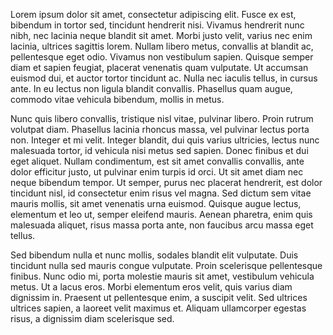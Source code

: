 Lorem ipsum dolor sit amet, consectetur adipiscing elit. Fusce ex est, bibendum in tortor sed, tincidunt hendrerit nisi. Vivamus hendrerit nunc nibh, nec lacinia neque blandit sit amet. Morbi justo velit, varius nec enim lacinia, ultrices sagittis lorem. Nullam libero metus, convallis at blandit ac, pellentesque eget odio. Vivamus non vestibulum sapien. Quisque semper diam et sapien feugiat, placerat venenatis quam vulputate. Ut accumsan euismod dui, et auctor tortor tincidunt ac. Nulla nec iaculis tellus, in cursus ante. In eu lectus non ligula blandit convallis. Phasellus quam augue, commodo vitae vehicula bibendum, mollis in metus.

Nunc quis libero convallis, tristique nisl vitae, pulvinar libero. Proin rutrum volutpat diam. Phasellus lacinia rhoncus massa, vel pulvinar lectus porta non. Integer et mi velit. Integer blandit, dui quis varius ultricies, lectus nunc malesuada tortor, id vehicula nisi metus sed sapien. Donec finibus et dui eget aliquet. Nullam condimentum, est sit amet convallis convallis, ante dolor efficitur justo, ut pulvinar enim turpis id orci. Ut sit amet diam nec neque bibendum tempor. Ut semper, purus nec placerat hendrerit, est dolor tincidunt nisl, id consectetur enim risus vel magna. Sed dictum sem vitae mauris mollis, sit amet venenatis urna euismod. Quisque augue lectus, elementum et leo ut, semper eleifend mauris. Aenean pharetra, enim quis malesuada aliquet, risus massa porta ante, non faucibus arcu massa eget tellus.

Sed bibendum nulla et nunc mollis, sodales blandit elit vulputate. Duis tincidunt nulla sed mauris congue vulputate. Proin scelerisque pellentesque finibus. Nunc odio mi, porta molestie mauris sit amet, vestibulum vehicula metus. Ut a lacus eros. Morbi elementum eros velit, quis varius diam dignissim in. Praesent ut pellentesque enim, a suscipit velit. Sed ultrices ultrices sapien, a laoreet velit maximus et. Aliquam ullamcorper egestas risus, a dignissim diam scelerisque sed.
